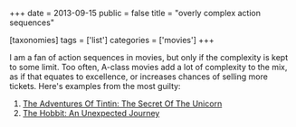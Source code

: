 +++
date = 2013-09-15
public = false
title = "overly complex action sequences"

[taxonomies]
tags = ['list']
categories = ['movies']
+++

I am a fan of action sequences in movies, but only if the complexity is
kept to some limit. Too often, A-class movies add a lot of complexity to
the mix, as if that equates to excellence, or increases chances of
selling more tickets. Here's examples from the most guilty:

1.  [The Adventures Of Tintin: The Secret Of The Unicorn]
2.  [The Hobbit: An Unexpected Journey]

  [The Adventures Of Tintin: The Secret Of The Unicorn]: http://tshepang.net/the-adventures-of-tintin-the-secret-of-the-unicorn-2011
  [The Hobbit: An Unexpected Journey]: http://tshepang.net/the-hobbit-an-unexpected-journey-2012
